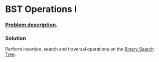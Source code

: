 # BST Operations I

### [Problem description](https://www.beecrowd.com.br/judge/en/problems/view/1200).

### Solution

Perform insertion, search and traversal operations on the [Binary Search Tree](https://github.com/LeonardoNNanci/coding_challenges/tree/main/Data%20Structures/Binary%20Search%20Tree).